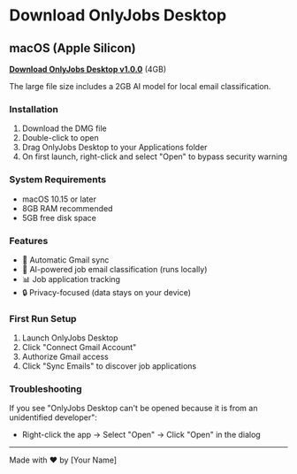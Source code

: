 # Download OnlyJobs Desktop

## macOS (Apple Silicon)
**[Download OnlyJobs Desktop v1.0.0](YOUR_DOWNLOAD_LINK_HERE)** (4GB)

The large file size includes a 2GB AI model for local email classification.

### Installation
1. Download the DMG file
2. Double-click to open
3. Drag OnlyJobs Desktop to your Applications folder
4. On first launch, right-click and select "Open" to bypass security warning

### System Requirements
- macOS 10.15 or later
- 8GB RAM recommended
- 5GB free disk space

### Features
- 🔄 Automatic Gmail sync
- 🤖 AI-powered job email classification (runs locally)
- 📊 Job application tracking
- 🔒 Privacy-focused (data stays on your device)

### First Run Setup
1. Launch OnlyJobs Desktop
2. Click "Connect Gmail Account"
3. Authorize Gmail access
4. Click "Sync Emails" to discover job applications

### Troubleshooting
If you see "OnlyJobs Desktop can't be opened because it is from an unidentified developer":
- Right-click the app → Select "Open" → Click "Open" in the dialog

---
Made with ❤️ by [Your Name]